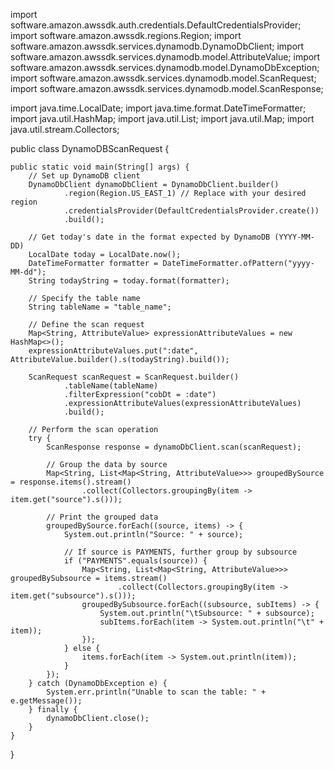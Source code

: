 import software.amazon.awssdk.auth.credentials.DefaultCredentialsProvider;
import software.amazon.awssdk.regions.Region;
import software.amazon.awssdk.services.dynamodb.DynamoDbClient;
import software.amazon.awssdk.services.dynamodb.model.AttributeValue;
import software.amazon.awssdk.services.dynamodb.model.DynamoDbException;
import software.amazon.awssdk.services.dynamodb.model.ScanRequest;
import software.amazon.awssdk.services.dynamodb.model.ScanResponse;

import java.time.LocalDate;
import java.time.format.DateTimeFormatter;
import java.util.HashMap;
import java.util.List;
import java.util.Map;
import java.util.stream.Collectors;

public class DynamoDBScanRequest {

    public static void main(String[] args) {
        // Set up DynamoDB client
        DynamoDbClient dynamoDbClient = DynamoDbClient.builder()
                .region(Region.US_EAST_1) // Replace with your desired region
                .credentialsProvider(DefaultCredentialsProvider.create())
                .build();

        // Get today's date in the format expected by DynamoDB (YYYY-MM-DD)
        LocalDate today = LocalDate.now();
        DateTimeFormatter formatter = DateTimeFormatter.ofPattern("yyyy-MM-dd");
        String todayString = today.format(formatter);

        // Specify the table name
        String tableName = "table_name";

        // Define the scan request
        Map<String, AttributeValue> expressionAttributeValues = new HashMap<>();
        expressionAttributeValues.put(":date", AttributeValue.builder().s(todayString).build());

        ScanRequest scanRequest = ScanRequest.builder()
                .tableName(tableName)
                .filterExpression("cobDt = :date")
                .expressionAttributeValues(expressionAttributeValues)
                .build();

        // Perform the scan operation
        try {
            ScanResponse response = dynamoDbClient.scan(scanRequest);
            
            // Group the data by source
            Map<String, List<Map<String, AttributeValue>>> groupedBySource = response.items().stream()
                    .collect(Collectors.groupingBy(item -> item.get("source").s()));

            // Print the grouped data
            groupedBySource.forEach((source, items) -> {
                System.out.println("Source: " + source);
                
                // If source is PAYMENTS, further group by subsource
                if ("PAYMENTS".equals(source)) {
                    Map<String, List<Map<String, AttributeValue>>> groupedBySubsource = items.stream()
                            .collect(Collectors.groupingBy(item -> item.get("subsource").s()));
                    groupedBySubsource.forEach((subsource, subItems) -> {
                        System.out.println("\tSubsource: " + subsource);
                        subItems.forEach(item -> System.out.println("\t" + item));
                    });
                } else {
                    items.forEach(item -> System.out.println(item));
                }
            });
        } catch (DynamoDbException e) {
            System.err.println("Unable to scan the table: " + e.getMessage());
        } finally {
            dynamoDbClient.close();
        }
    }
}

